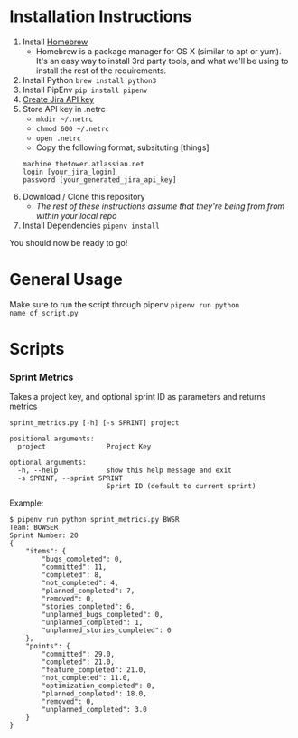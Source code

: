 # Installation Instructions
1. Install [Homebrew](https://brew.sh)
   - Homebrew is a package manager for OS X (similar to apt or yum). It's an easy way to install 3rd party tools, and what we'll be using to install the rest of the requirements.
2. Install Python
   `brew install python3`
3. Install PipEnv
   `pip install pipenv`
4. [Create Jira API key](https://confluence.atlassian.com/cloud/api-tokens-938839638.html)
4. Store API key in .netrc
   - `mkdir ~/.netrc`
   - `chmod 600 ~/.netrc`
   - `open .netrc`
   - Copy the following format, subsituting [things]
   ```
   machine thetower.atlassian.net
   login [your_jira_login]
   password [your_generated_jira_api_key]
   ```
4. Download / Clone this repository
   - *The rest of these instructions assume that they're being from from within your local repo*
5. Install Dependencies
   `pipenv install`

You should now be ready to go!

# General Usage
Make sure to run the script through pipenv
`pipenv run python name_of_script.py`

# Scripts
### Sprint Metrics
Takes a project key, and optional sprint ID as parameters and returns metrics
```
sprint_metrics.py [-h] [-s SPRINT] project

positional arguments:
  project               Project Key

optional arguments:
  -h, --help            show this help message and exit
  -s SPRINT, --sprint SPRINT
                        Sprint ID (default to current sprint)
```

Example:
```
$ pipenv run python sprint_metrics.py BWSR
Team: BOWSER
Sprint Number: 20
{
    "items": {
        "bugs_completed": 0,
        "committed": 11,
        "completed": 8,
        "not_completed": 4,
        "planned_completed": 7,
        "removed": 0,
        "stories_completed": 6,
        "unplanned_bugs_completed": 0,
        "unplanned_completed": 1,
        "unplanned_stories_completed": 0
    },
    "points": {
        "committed": 29.0,
        "completed": 21.0,
        "feature_completed": 21.0,
        "not_completed": 11.0,
        "optimization_completed": 0,
        "planned_completed": 18.0,
        "removed": 0,
        "unplanned_completed": 3.0
    }
}
```
